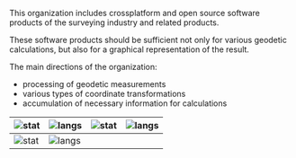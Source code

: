 This organization includes crossplatform and open source software products of the surveying industry and related products.

These software products should be sufficient not only for various geodetic calculations, but also for a graphical representation of the result.

The main directions of the organization:
* processing of geodetic measurements
* various types of coordinate transformations
* accumulation of necessary information for calculations

| ![stat](https://github-readme-stats.vercel.app/api?username=zvezdochiot&title_color=58A6FF&text_color=C9D1D9&bg_color=0D1117&hide_border=true&show_icons=true&icon_color=BDC5CD) | ![langs](https://github-readme-stats.vercel.app/api/top-langs/?username=zvezdochiot&title_color=58A6FF&text_color=C9D1D9&bg_color=0D1117&hide_border=true&langs_count=3) | ![stat](https://github-readme-stats.vercel.app/api?username=zsiki&title_color=58A6FF&text_color=C9D1D9&bg_color=0D1117&hide_border=true&show_icons=true&icon_color=BDC5CD) | ![langs](https://github-readme-stats.vercel.app/api/top-langs/?username=zsiki&title_color=58A6FF&text_color=C9D1D9&bg_color=0D1117&hide_border=true&langs_count=3) |
| --- | --- | --- | --- |
| ![stat](https://github-readme-stats.vercel.app/api?username=phma&title_color=58A6FF&text_color=C9D1D9&bg_color=0D1117&hide_border=true&show_icons=true&icon_color=BDC5CD) | ![langs](https://github-readme-stats.vercel.app/api/top-langs/?username=phma&title_color=58A6FF&text_color=C9D1D9&bg_color=0D1117&hide_border=true&langs_count=3) | | |
